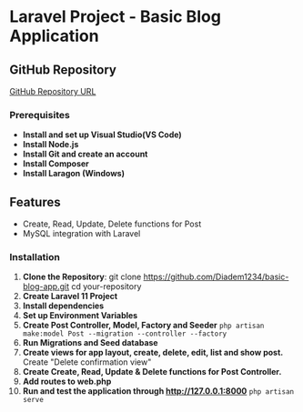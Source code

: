 # Laravel Project - Basic Blog Application

## GitHub Repository
[GitHub Repository URL](https://github.com/Diadem1234/basic-blog-app.git)


### Prerequisites
- **Install and set up Visual Studio(VS Code)**
- **Install Node.js**
- **Install Git and create an account**
- **Install Composer**
- **Install Laragon (Windows)**

## Features
- Create, Read, Update, Delete functions for Post
- MySQL integration with Laravel


### Installation
1. **Clone the Repository**:
   git clone https://github.com/Diadem1234/basic-blog-app.git
   cd your-repository
2. **Create Laravel 11 Project**
3. **Install dependencies**
4. **Set up Environment Variables**
5. **Create Post Controller, Model, Factory and Seeder**
    ``` php artisan make:model Post --migration --controller --factory ```
6. **Run Migrations and Seed database**
7. **Create views for app layout, create, delete, edit, list and show post.**
     Create "Delete confirmation view"
8. **Create Create, Read, Update & Delete functions for Post Controller.**
9. **Add routes to web.php**
10. **Run and test the application through http://127.0.0.1:8000**
    ``` php artisan serve ```
